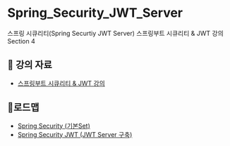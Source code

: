 # Spring_Security_JWT_Server
스프링 시큐리티(Spring Securtiy JWT Server) 스프링부트 시큐리티 &amp; JWT 강의 Section 4

<h2>📖 강의 자료</h2>
<ul>
  <li>
    <a href ="https://www.inflearn.com/course/%EC%8A%A4%ED%94%84%EB%A7%81%EB%B6%80%ED%8A%B8-%EC%8B%9C%ED%81%90%EB%A6%AC%ED%8B%B0/dashboard" > 스프링부트 시큐리티 & JWT 강의 </a>
  </li>
</ul>
  <h2>📔로드맵</h2>
<ul>
  <li>
    <a href = "https://github.com/LimJinOuk/Spring_Security">  Spring Security (기본Set) </a>
  </li>
  <li>
    <a href = "https://github.com/LimJinOuk/Spring_Security_JWT_Server">Spring Security JWT (JWT Server 구축) </a>
  </li>
</ul>
